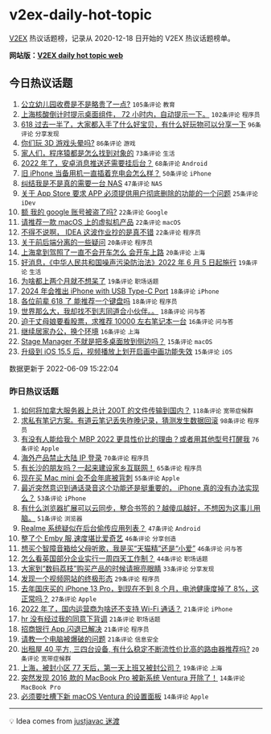 # v2ex-daily-hot-topic

[V2EX](https://www.v2ex.com/) 热议话题榜，记录从 2020-12-18 日开始的 V2EX 热议话题榜单。

**网站版：[V2EX daily hot topic web](https://boojack.github.io/v2ex-daily-hot-topic-web/)**

## 今日热议话题

<!-- TODAY BEGIN -->

1. [公立幼儿园收费是不是略贵了一点?](https://www.v2ex.com/t/858347) `105条评论` `教育`
1. [上海核酸倒计时提示桌面组件， 72 小时内，自动提示一下。](https://www.v2ex.com/t/858376) `102条评论` `程序员`
1. [618 过去一半了，大家都入手了什么好宝贝，有什么好玩物可以分享一下](https://www.v2ex.com/t/858319) `96条评论` `分享发现`
1. [你们玩 3D 游戏头晕吗?](https://www.v2ex.com/t/858399) `86条评论` `游戏`
1. [家人们，程序猿都是怎么找到对象的](https://www.v2ex.com/t/858333) `73条评论` `生活`
1. [2022 年了，安卓消息推送还需要挂后台？](https://www.v2ex.com/t/858309) `68条评论` `Android`
1. [旧 iPhone 当备用机一直插着充电会怎么样？](https://www.v2ex.com/t/858304) `50条评论` `iPhone`
1. [纠结我是不是真的需要一台 NAS](https://www.v2ex.com/t/858400) `47条评论` `NAS`
1. [关于 App Store 要求 APP 必须提供用户彻底删除的功能的一个问题](https://www.v2ex.com/t/858453) `25条评论` `iDev`
1. [额 我的 google 账号被盗了吗?](https://www.v2ex.com/t/858508) `22条评论` `Google`
1. [请推荐一款 macOS 上的虚拟机产品](https://www.v2ex.com/t/858341) `22条评论` `macOS`
1. [不得不说啊， IDEA 这波作业抄的是真不错](https://www.v2ex.com/t/858337) `22条评论` `程序员`
1. [关于前后端分离的一些疑问](https://www.v2ex.com/t/858395) `20条评论` `程序员`
1. [上海拿到驾照了一直不会开车怎么 会开车上路](https://www.v2ex.com/t/858364) `20条评论` `上海`
1. [好消息，《中华人民共和国噪声污染防治法》2022 年 6 月 5 日起施行](https://www.v2ex.com/t/858350) `19条评论` `生活`
1. [为啥都上两个月就不想呆了](https://www.v2ex.com/t/858310) `19条评论` `职场话题`
1. [2024 年会推出 iPhone with USB Type-C Port](https://www.v2ex.com/t/858537) `18条评论` `iPhone`
1. [各位前辈 618 了 能推荐一个键盘吗](https://www.v2ex.com/t/858492) `18条评论` `程序员`
1. [世界那么大，我却找不到志同道合小伙伴。。](https://www.v2ex.com/t/858468) `18条评论` `问与答`
1. [迫于丈母娘要看股票，求推荐 10000 左右笔记本一台](https://www.v2ex.com/t/858423) `16条评论` `问与答`
1. [继续居家办公，换个环境](https://www.v2ex.com/t/858339) `16条评论` `上海`
1. [Stage Manager 不就是把多桌面放到侧边吗？](https://www.v2ex.com/t/858507) `15条评论` `macOS`
1. [升级到 iOS 15.5 后，视频播放上划开启画中画功能失效](https://www.v2ex.com/t/858438) `15条评论` `iOS`

数据更新于 2022-06-09 15:22:04

<!-- TODAY END -->

### 昨日热议话题

<!-- YESTERDAY BEGIN -->

1. [如何将加拿大服务器上总计 200T 的文件传输到国内？](https://www.v2ex.com/t/858171) `118条评论` `宽带症候群`
1. [求私有笔记方案。有道云笔记丢失昨晚记录，猜测发生数据回滚](https://www.v2ex.com/t/858053) `98条评论` `程序员`
1. [有没有人能给我个 MBP 2022 更具性价比的理由？或者用其他型号打醒我](https://www.v2ex.com/t/858078) `76条评论` `Apple`
1. [海外产品禁止大陆 IP 登录](https://www.v2ex.com/t/858113) `70条评论` `程序员`
1. [有长沙的朋友吗？一起来建设家乡互联网！](https://www.v2ex.com/t/858071) `65条评论` `程序员`
1. [现在买 Mac mini 会不会年底被背刺](https://www.v2ex.com/t/858089) `55条评论` `Apple`
1. [最近突然意识到通话录音这个功能还是挺重要的， iPhone 真的没有办法实现么？](https://www.v2ex.com/t/858170) `53条评论` `iPhone`
1. [有什么浏览器扩展可以云同步，整合书签的？越傻瓜越好，不想因为这事儿用脑。](https://www.v2ex.com/t/858068) `51条评论` `浏览器`
1. [Realme 系统疑似在后台偷传应用列表？](https://www.v2ex.com/t/858204) `47条评论` `Android`
1. [整了个 Emby 服,速度堪比爱奇艺](https://www.v2ex.com/t/858231) `46条评论` `分享创造`
1. [想买个智障音箱给父母听歌，我是买“天猫精”还是“小爱”](https://www.v2ex.com/t/858050) `46条评论` `问与答`
1. [怎么看英国部分企业实行一周四天工作制？](https://www.v2ex.com/t/858105) `44条评论` `职场话题`
1. [大家到“数码荔枝”购买产品的时候请擦亮眼睛](https://www.v2ex.com/t/858183) `33条评论` `分享发现`
1. [发现一个视频网站的终极形态](https://www.v2ex.com/t/858134) `29条评论` `程序员`
1. [去年国庆买的 iPhone 13 Pro，到现在不到 8 个月，电池健康度掉了 8%，这正常吗？](https://www.v2ex.com/t/858200) `27条评论` `Apple`
1. [2022 年了，国内运营商为啥还不支持 Wi-Fi 通话？](https://www.v2ex.com/t/858300) `21条评论` `iPhone`
1. [hr 没有经过我的同意下背调](https://www.v2ex.com/t/858263) `21条评论` `职场话题`
1. [招商银行 App 闪退已解决](https://www.v2ex.com/t/858194) `21条评论` `程序员`
1. [请教一个电脑被爆破的问题](https://www.v2ex.com/t/858093) `21条评论` `信息安全`
1. [出租屋 40 平方, 三四台设备, 有什么稳定不断流性价比高的路由器推荐吗?](https://www.v2ex.com/t/858174) `20条评论` `宽带症候群`
1. [上海，被封小区 77 天后，第一天上班又被封公司？](https://www.v2ex.com/t/858216) `19条评论` `上海`
1. [突然发现 2016 款的 MacBook Pro 被新系统 Ventura 开除了！](https://www.v2ex.com/t/858243) `14条评论` `MacBook Pro`
1. [必须要吐槽下新 macOS Ventura 的设置面板](https://www.v2ex.com/t/858138) `14条评论` `Apple`

<!-- YESTERDAY END -->

---

💡 Idea comes from [justjavac 迷渡](https://github.com/justjavac/)
